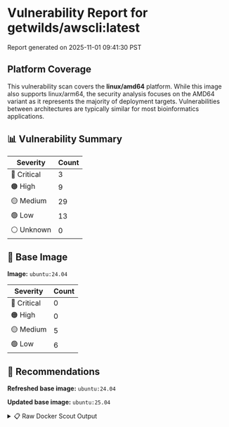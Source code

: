 # Vulnerability Report for getwilds/awscli:latest

Report generated on 2025-11-01 09:41:30 PST

## Platform Coverage

This vulnerability scan covers the **linux/amd64** platform. While this image also supports linux/arm64, the security analysis focuses on the AMD64 variant as it represents the majority of deployment targets. Vulnerabilities between architectures are typically similar for most bioinformatics applications.

## 📊 Vulnerability Summary

| Severity | Count |
|----------|-------|
| 🔴 Critical | 3 |
| 🟠 High | 9 |
| 🟡 Medium | 29 |
| 🟢 Low | 13 |
| ⚪ Unknown | 0 |

## 🐳 Base Image

**Image:** `ubuntu:24.04`

| Severity | Count |
|----------|-------|
| 🔴 Critical | 0 |
| 🟠 High | 0 |
| 🟡 Medium | 5 |
| 🟢 Low | 6 |

## 🔄 Recommendations

**Refreshed base image:** `ubuntu:24.04`

**Updated base image:** `ubuntu:25.04`

<details>
<summary>📋 Raw Docker Scout Output</summary>

```text
Target               │  getwilds/awscli:latest  │    3C     9H    29M    13L   
    digest             │  c029939cda1e                    │                              
  Base image           │  ubuntu:24.04                    │    0C     0H     5M     6L   
  Refreshed base image │  ubuntu:24.04                    │    0C     0H     2M     5L   
                       │                                  │                  -3     -1   
  Updated base image   │  ubuntu:25.04                    │    0C     0H     2M     4L   
                       │                                  │                  -3     -2   

What's next:
    View vulnerabilities → docker scout cves getwilds/awscli:latest
    View base image update recommendations → docker scout recommendations getwilds/awscli:latest
    Include policy results in your quickview by supplying an organization → docker scout quickview getwilds/awscli:latest --org <organization>
```
</details>
